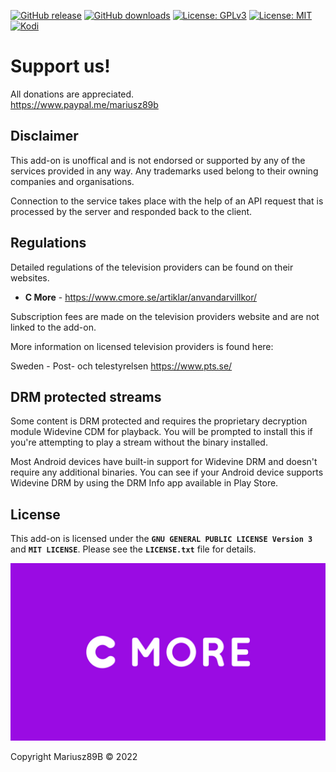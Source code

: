 [![GitHub release](https://img.shields.io/github/v/release/Mariusz89B/plugin.video.cmore.svg)](https://github.com/Mariusz89B/plugin.video.cmore/releases)
[![GitHub downloads](https://img.shields.io/github/downloads/Mariusz89B/plugin.video.cmore/total.svg)](https://github.com/Mariusz89B/plugin.video.cmore)
[![License: GPLv3](https://img.shields.io/badge/license-GPLv3-red.svg)](https://www.gnu.org/licenses/gpl-3.0.html)
[![License: MIT](https://img.shields.io/badge/license-MIT-brightgreen.svg)](https://opensource.org/licenses/MIT)
[![Kodi](https://img.shields.io/badge/platform-Kodi-lightgrey.svg)](https://kodi.tv/)

# Support us!

All donations are appreciated.<br>
https://www.paypal.me/mariusz89b


## Disclaimer

This add-on is unoffical and is not endorsed or supported by any of the services provided in any way. 
Any trademarks used belong to their owning companies and organisations. 

Connection to the service takes place with the help of an API request that is processed by the server and responded back to the client.

## Regulations

Detailed regulations of the television providers can be found on their websites.

* **C More** - https://www.cmore.se/artiklar/anvandarvillkor/



Subscription fees are made on the television providers website and are not linked to the add-on.

More information on licensed television providers is found here:

Sweden - Post- och telestyrelsen
https://www.pts.se/


## DRM protected streams

Some content is DRM protected and requires the proprietary decryption module 
Widevine CDM for playback. You will be prompted to install this if you're attempting to
play a stream without the binary installed.

Most Android devices have built-in support for Widevine DRM and doesn't require 
any additional binaries. You can see if your Android device supports Widevine DRM by 
using the DRM Info app available in Play Store.


## License

This add-on is licensed under the **`GNU GENERAL PUBLIC LICENSE Version 3`** and **`MIT LICENSE`**. 
Please see the **`LICENSE.txt`** file for details.

![](https://github.com/Mariusz89B/plugin.video.cmore/blob/main/resources/fanart.jpg?raw=true)

Copyright Mariusz89B © 2022
